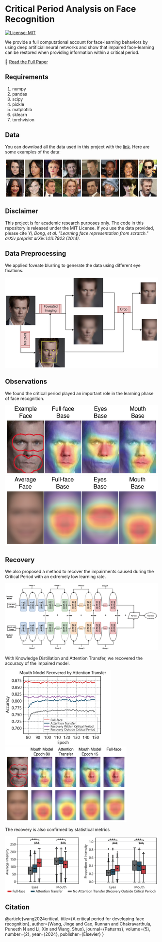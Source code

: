 # Critical Period Analysis on Face Recognition
[![License: MIT](https://img.shields.io/badge/License-MIT-brightgreen.svg)](LICENSE)

We provide a full computational account for face-learning behaviors by using deep artificial neural networks and show that impaired face-learning can be restored when providing information within a critical period.

📃 [Read the Full Paper](https://www.cell.com/patterns/pdf/S2666-3899(23)00297-0.pdf)

## Requirements
1. numpy
2. pandas
3. scipy
4. pickle
5. matplotlib
6. sklearn
7. torchvision

## Data
You can download all the data used in this project with the [link](https://drive.google.com/file/d/1KxNCrXzln0lal3N4JiYl9cFOIhT78y1l/view).
Here are some examples of the data:

![Data Exp](Figs/Fig1-A.png)

## Disclaimer
This project is for academic research purposes only. The code in this repository is released under the MIT License.
If you use the data provided, please cite *Yi, Dong, et al. "Learning face representation from scratch." arXiv preprint arXiv:1411.7923 (2014).*

## Data Preprocessing
We applied foveate blurring to generate the data using different eye fixations.

![Data Prep](Figs/Fig1-C.png)
## Observations
We found the critical period played an important role in the learning phase of face recognition.

![The Grad-CAM for an example face](Figs/Fig2-E.png)
![The Grad-CAM group average across faces](Figs/Fig2-F.png)
## Recovery
We also proposed a method to recover the impairments caused during the Critical Period with an extremely low learning rate.

![KL-AT](Figs/Fig6-A.png)


With Knowledge Distillation and Attention Transfer, we recovered the accuracy of the impaired model.

<img src="Figs/Result.png" width="350"> <img src="Figs/Fig6-D.png" width="400">

The recovery is also confirmed by statistical metrics

<img src="Figs/Result_stat.png" width="800">

## Citation

@article{wang2024critical,
  title={A critical period for developing face recognition},
  author={Wang, Jinge and Cao, Runnan and Chakravarthula, Puneeth N and Li, Xin and Wang, Shuo},
  journal={Patterns},
  volume={5},
  number={2},
  year={2024},
  publisher={Elsevier}
}

